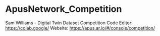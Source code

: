 # ApusNetwork_Competition
Sam Williams - Digital Twin Dataset Competition
Code Editor: https://colab.google/
Website: https://apus.ar.io/#/console/competition/
